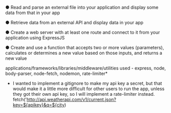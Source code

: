 
● Read and parse an external file into your application and display some data from that in your app

● Retrieve data from an external API and display data in your app 

● Create a web server with at least one route and connect to it from your application using ExpressJS

● Create and use a function that accepts two or more values (parameters), calculates or determines a new value based on those inputs, and returns a new value

applications/frameworks/libraries/middleware/utilities used - express, node, body-parser, node-fetch, nodemon, rate-limiter*

* I wanted to implement a gitignore to make my api key a secret, but that would make it a little more difficult for other users to run the app, unless they got their own api key, so I will implement a rate-limiter instead. 
fetch('http://api.weatherapi.com/v1/current.json?key=${apikey}&q=${city)